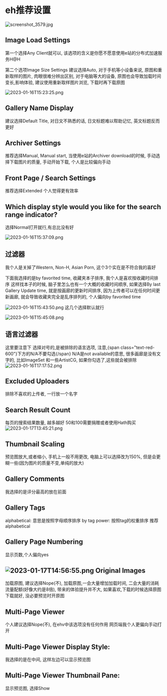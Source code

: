 # eh推荐设置
![screenshot_3579.jpg][1]

Image Load Settings
-------------------

第一个选择Any Client就可以, 该选项的含义是你愿不愿意使用e站的分布式加速服务H@H

第二个选项Image Size Settings
建议选择Auto, 对于手机等小设备来说, 原图和重新取样的图片, 肉眼很难分辨出区别, 
对于电脑等大的设备, 原图也会导致加载时间变长,影响体验, 建议使用重新取样图片浏览, 
下载时再下载原图

![2023-01-16T15:23:25.png][2]

Gallery Name Display
--------------------

建议选择Default Title, 对日文不熟悉的话, 日文标题难以帮助记忆, 英文标题反而更好

Archiver Settings
-----------------

推荐选择Manual, Manual start, 当使用e站的Archiver download的时候, 
手动选择下载图片的质量, 手动开始下载, 个人是比较偏向手动

Front Page / Search Settings
----------------------------

推荐选择Extended
个人觉得更有效率

Which display style would you like for the search range indicator?
------------------------------------------------------------------

选择Normal打开就行,有总比没有好

![2023-01-16T15:37:09.png][3]

过滤器
---

我个人是关掉了Western, Non-H, Asian Porn, 这个3个实在是不符合我的喜好

下面我选择的是by favorited time, 收藏夹本子排序, 我个人是喜欢按收藏时间排序
这样找本子的时候, 脑子里怎么也有一个大概的收藏时间顺序, 如果选择By last Gallery 
Update time, 就是按画廊的更新时间排序, 因为上传者可以在任何时间更新画廊, 
就会导致收藏夹完全是乱序排列的, 个人偏向by favorited time

![2023-01-16T15:43:50.png][4]
这几个选择默认就行

![2023-01-16T15:45:08.png][5]

语言过滤器
-----

这里要注意下
选择对号的,是被排除的语言选项, 注意,{span class="text-red-600"}下方的N/A不要勾选{/span}
N/A是not available的意思, 很多画廊是没有文字的, 比如ImageSet
和一些ArtistCG, 如果你勾选了,这些就会被排除
![2023-01-16T17:17:52.png][6]

Excluded Uploaders
------------------

排除不喜欢的上传者, 一行放一个名字

Search Result Count
-------------------

每页的搜索结果数量, 越多越好
50和100需要捐赠或者使用Hath购买
![2023-01-17T13:45:21.png][7]

Thumbnail Scaling
-----------------

预览图放大,或者缩小, 手机上一般不用更改, 电脑上可以选择改为150%, 
但是会更糊一些(因为图片的质量不变,单纯的放大)

Gallery Comments
----------------

我选择的是评分最高的放在前面

Gallery Tags
------------

alphabetical: 意思是按照字母顺序排序
by tag power: 按照tag的权重排序
推荐alphabetical

Gallery Page Numbering
----------------------
显示页数,个人偏向yes

![2023-01-17T14:56:55.png][8]
Original Images
---------------
加载原图, 建议选择Nope(不), 加载原图,一会大量增加加载时间, 二会大量的消耗
流量配额(好像大约是8倍), 带来的体验提升并不大, 如果喜欢,下载的时候选择原图
下载就好, 没必要预览时开原图

Multi-Page Viewer
-----------------
个人建议选择Nope(不), 在ehv中该选项没有任何作用
网页端我个人更偏向手动打开

Multi-Page Viewer Display Style:
--------------------------------
我选择的是在中间, 这样左边可以显示预览图

Multi-Page Viewer Thumbnail Pane:
---------------------------------

显示预览图, 选择Show


  [1]: http://sinner.ehentai.life/usr/uploads/2023/01/2169861186.jpg
  [2]: http://sinner.ehentai.life/usr/uploads/2023/01/3602378395.png
  [3]: http://sinner.ehentai.life/usr/uploads/2023/01/4036165884.png
  [4]: http://sinner.ehentai.life/usr/uploads/2023/01/1035705903.png
  [5]: http://sinner.ehentai.life/usr/uploads/2023/01/3815684319.png
  [6]: http://sinner.ehentai.life/usr/uploads/2023/01/1780974548.png
  [7]: http://sinner.ehentai.life/usr/uploads/2023/01/2173894386.png
  [8]: http://sinner.ehentai.life/usr/uploads/2023/01/4061132242.png